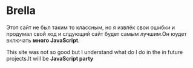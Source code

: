 # Brella

Этот сайт не был таким то классным, но я извлёк свои ошибки и продумал свой ход и слдующий сайт будет самым лучшим.Он юудет включать **много JavaScript**.

This site was not so good but I understand what do I do in the 
in future projects.It will be **JavaScript party**